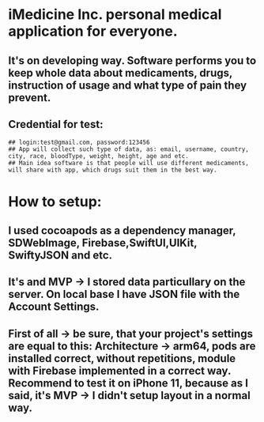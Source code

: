# iMedicine Inc. personal medical application for everyone.

## It's on developing way. Software performs you to keep whole data about medicaments, drugs, instruction of usage and what type of pain they prevent.
## Credential for test: 
    ## login:test@gmail.com, password:123456
    ## App will collect such type of data, as: email, username, country, city, race, bloodType, weight, height, age and etc. 
    ## Main idea software is that people will use different medicaments, will share with app, which drugs suit them in the best way. 
# How to setup:

## I used cocoapods as a dependency manager, SDWebImage, Firebase,SwiftUI,UIKit, SwiftyJSON and etc. 

## It's and MVP -> I stored data particullary on the server. On local base I have JSON file with the Account Settings. 

## First of all -> be sure, that your project's settings are equal to this: Architecture -> arm64, pods are installed correct, without repetitions, module with Firebase implemented in a correct way. Recommend to test it on iPhone 11, because as I said, it's MVP -> I didn't setup layout in a normal way. 
